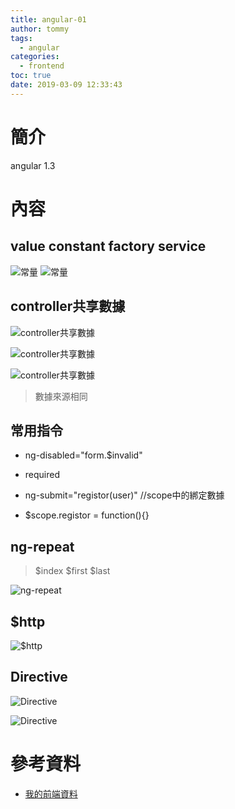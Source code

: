 ```yaml
---
title: angular-01
author: tommy
tags:
  - angular
categories:
  - frontend
toc: true
date: 2019-03-09 12:33:43
---
```


# 簡介

angular 1.3

<!--more-->
# 內容

## value constant factory service

![常量](../images/20190309131716.png)
![常量](../images/20190309131833.png)

## controller共享數據


![controller共享數據](../images/20190309132548.png)

![controller共享數據](../images/20190309133036.png)

![controller共享數據](../images/20190309133122.png)

> 數據來源相同

## 常用指令

- ng-disabled="form.$invalid" 
- required


- ng-submit="registor(user)" //scope中的綁定數據
- $scope.registor = function(){}


## ng-repeat
> $index $first $last

![ng-repeat](../images/20190309152711.png)

## $http

![$http](../images/20190309160242.png)


## Directive

![Directive](../images/20190310001040.png)

![Directive](../images/20190310001720.png)



# 參考資料
- [我的前端資料](https://github.com/yudady/note-book/tree/master/frontend)

